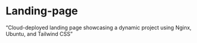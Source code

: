 # Landing-page
“Cloud-deployed landing page showcasing a dynamic project using Nginx, Ubuntu, and Tailwind CSS”
